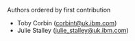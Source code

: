 Authors ordered by first contribution

 - Toby Corbin (corbint@uk.ibm.com)
 - Julie Stalley (julie_stalley@uk.ibm.com)

 
